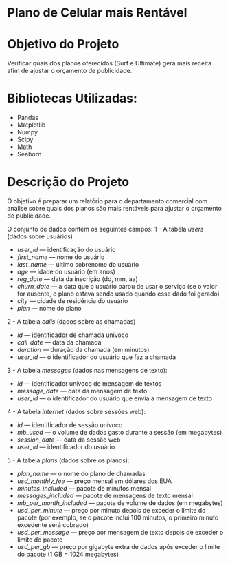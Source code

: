# Plano de Celular mais Rentável

# Objetivo do Projeto
Verificar quais dos planos oferecidos (Surf e Ultimate) gera mais receita afim de ajustar o orçamento de publicidade.

# Bibliotecas Utilizadas:
- Pandas
- Matplotlib
- Numpy
- Scipy
- Math
- Seaborn

# Descrição do Projeto
O objetivo é preparar um relatório para o departamento comercial com análise sobre quais dos planos são mais rentáveis para ajustar o orçamento de publicidade.

O conjunto de dados contém os seguintes campos:
1 - A tabela *users* (dados sobre usuários)
- *user_id* — identificação do usuário
- *first_name* — nome do usuário
- *last_name* — último sobrenome do usuário
- *age* — idade do usuário (em anos)
- *reg_date* — data da inscrição (dd, mm, aa)
- *churn_date* — a data que o usuário parou de usar o serviço (se o valor for ausente, o plano estava sendo usado quando esse dado foi gerado)
- *city* — cidade de residência do usuário
- *plan* — nome do plano

2 - A tabela *calls* (dados sobre as chamadas)
- *id* — identificador de chamada unívoco
- *call_date* — data da chamada
- *duration* — duração da chamada (em minutos)
- *user_id* — o identificador do usuário que faz a chamada

3 - A tabela *messages* (dados nas mensagens de texto):
- *id* — identificador unívoco de mensagem de textos
- *message_date* — data da mensagem de texto
- *user_id* — o identificador do usuário que envia a mensagem de texto

4 - A tabela *internet* (dados sobre sessões web):
- *id* — identificador de sessão unívoco
- *mb_used* — o volume de dados gasto durante a sessão (em megabytes)
- *session_date* — data da sessão web
- *user_id* — identificador do usuário

5 - A tabela *plans* (dados sobre os planos):
- *plan_name* — o nome do plano de chamadas
- *usd_monthly_fee* — preço mensal em dólares dos EUA
- *minutes_included* — pacote de minutos mensal
- *messages_included* — pacote de mensagens de texto mensal
- *mb_per_month_included* — pacote de volume de dados (em megabytes)
- *usd_per_minute* — preço por minuto depois de exceder o limite do pacote (por exemplo, se o pacote inclui 100 minutos, o primeiro minuto excedente será cobrado)
- *usd_per_message* — preço por mensagem de texto depois de exceder o limite do pacote
- *usd_per_gb* — preço por gigabyte extra de dados após exceder o limite do pacote (1 GB = 1024 megabytes)
  
